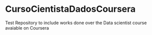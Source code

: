 # CursoCientistaDadosCoursera
Test Repository to include works done over the Data scientist course avaiable on Coursera
